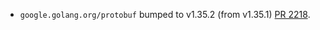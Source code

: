 * `google.golang.org/protobuf` bumped to v1.35.2 (from v1.35.1) [PR 2218](https://github.com/provenance-io/provenance/pull/2218).
